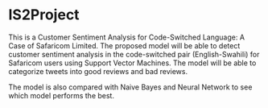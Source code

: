# IS2Project

This is a Customer Sentiment Analysis for Code-Switched Language: A Case of Safaricom Limited. The proposed model will be able to detect customer sentiment analysis in the code-switched pair (English-Swahili) for Safaricom users using Support Vector Machines. The model will be able to categorize tweets into good reviews and bad reviews.

The model is also compared with Naive Bayes and Neural Network to see which model performs the best.
